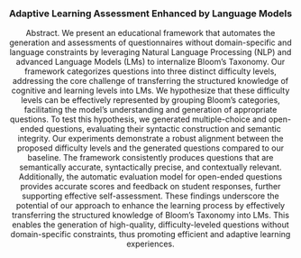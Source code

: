 
<h3 align="center">Adaptive Learning Assessment Enhanced by Language Models </h3>

<p align="center">
Abstract. We present an educational framework that automates the
generation and assessments of questionnaires without domain-specific
and language constraints by leveraging Natural Language Processing
(NLP) and advanced Language Models (LMs) to internalize Bloom’s
Taxonomy. Our framework categorizes questions into three distinct difficulty
levels, addressing the core challenge of transferring the structured
knowledge of cognitive and learning levels into LMs. We hypothesize that
these difficulty levels can be effectively represented by grouping Bloom’s
categories, facilitating the model’s understanding and generation of appropriate
questions. To test this hypothesis, we generated multiple-choice
and open-ended questions, evaluating their syntactic construction and
semantic integrity. Our experiments demonstrate a robust alignment between
the proposed difficulty levels and the generated questions compared
to our baseline. The framework consistently produces questions
that are semantically accurate, syntactically precise, and contextually
relevant. Additionally, the automatic evaluation model for open-ended
questions provides accurate scores and feedback on student responses,
further supporting effective self-assessment. These findings underscore
the potential of our approach to enhance the learning process by effectively
transferring the structured knowledge of Bloom’s Taxonomy into
LMs. This enables the generation of high-quality, difficulty-leveled questions
without domain-specific constraints, thus promoting efficient and
adaptive learning experiences.
</p>
